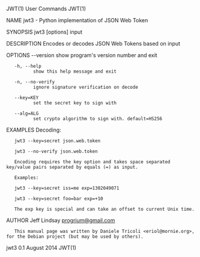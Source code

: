 JWT(1)                                                             User Commands                                                            JWT(1)

NAME
       jwt3 - Python implementation of JSON Web Token

SYNOPSIS
       jwt3 [options] input

DESCRIPTION
       Encodes or decodes JSON Web Tokens based on input

OPTIONS
       --version
              show program's version number and exit

       -h, --help
              show this help message and exit

       -n, --no-verify
              ignore signature verification on decode

       --key=KEY
              set the secret key to sign with

       --alg=ALG
              set crypto algorithm to sign with. default=HS256

EXAMPLES
       Decoding:

       jwt3 --key=secret json.web.token

       jwt3 --no-verify json.web.token

       Encoding requires the key option and takes space separated key/value pairs separated by equals (=) as input.

       Examples:

       jwt3 --key=secret iss=me exp=1302049071

       jwt3 --key=secret foo=bar exp=+10

       The exp key is special and can take an offset to current Unix time.

AUTHOR
       Jeff Lindsay <progrium@gmail.com>

       This manual page was written by Daniele Tricoli <eriol@mornie.org>, for the Debian project (but may be used by others).

jwt3 0.1                                                            August 2014                                                             JWT(1)
